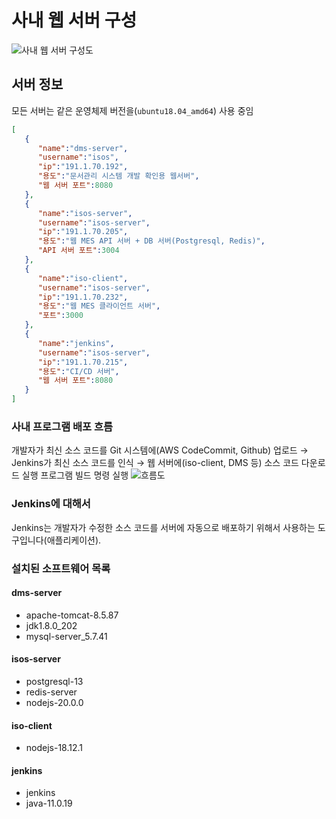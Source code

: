 # 사내 웹 서버 구성
![사내 웹 서버 구성도](https://github.com/isos-consulting/feto/assets/49608580/a48b3c94-12ad-4242-82c5-d17e81d0d9b6)

## 서버 정보
모든 서버는 같은 운영체제 버전을(`ubuntu18.04_amd64`) 사용 중임
``` json
[
   {
      "name":"dms-server",
      "username":"isos",
      "ip":"191.1.70.192",
      "용도":"문서관리 시스템 개발 확인용 웹서버",
      "웹 서버 포트":8080
   },
   {
      "name":"isos-server",
      "username":"isos-server",
      "ip":"191.1.70.205",
      "용도":"웹 MES API 서버 + DB 서버(Postgresql, Redis)",
      "API 서버 포트":3004
   },
   {
      "name":"iso-client",
      "username":"isos-server",
      "ip":"191.1.70.232",
      "용도":"웹 MES 클라이언트 서버",
      "포트":3000
   },
   {
      "name":"jenkins",
      "username":"isos-server",
      "ip":"191.1.70.215",
      "용도":"CI/CD 서버",
      "웹 서버 포트":8080
   }
]
```

### 사내 프로그램 배포 흐름
개발자가 최신 소스 코드를 Git 시스템에(AWS CodeCommit, Github) 업로드 → Jenkins가 최신 소스 코드를 인식 → 웹 서버에(iso-client, DMS 등) 소스 코드 다운로드 실행 프로그램 빌드 명령 실행
![흐름도](https://github.com/isos-consulting/feto/assets/49608580/006f2121-32bf-4e9a-aa34-a6e3b171df2e)

### Jenkins에 대해서
Jenkins는 개발자가 수정한 소스 코드를 서버에 자동으로 배포하기 위해서 사용하는 도구입니다(애플리케이션).

### 설치된 소프트웨어 목록
#### dms-server
- apache-tomcat-8.5.87
- jdk1.8.0_202
- mysql-server_5.7.41
#### isos-server
- postgresql-13
- redis-server
- nodejs-20.0.0
#### iso-client
- nodejs-18.12.1
#### jenkins
- jenkins
- java-11.0.19
